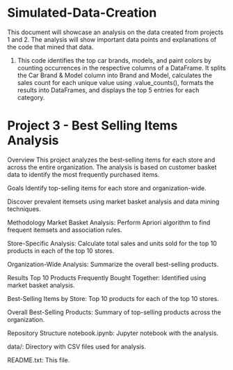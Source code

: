 # Simulated-Data-Creation
This document will showcase an analysis on the data created from projects 1 and 2.  The analysis will show important data points and explanations of the code that mined that data.

1. This code identifies the top car brands, models, and paint colors by counting occurrences in the respective columns of a DataFrame. It splits the Car Brand & Model column into Brand and Model, calculates the sales count for each unique value using .value_counts(), formats the results into DataFrames, and displays the top 5 entries for each category.
# Project 3 - Best Selling Items Analysis
Overview
This project analyzes the best-selling items for each store and across the entire organization. The analysis is based on customer basket data to identify the most frequently purchased items.

Goals
Identify top-selling items for each store and organization-wide.

Discover prevalent itemsets using market basket analysis and data mining techniques.

Methodology
Market Basket Analysis: Perform Apriori algorithm to find frequent itemsets and association rules.

Store-Specific Analysis: Calculate total sales and units sold for the top 10 products in each of the top 10 stores.

Organization-Wide Analysis: Summarize the overall best-selling products.

Results
Top 10 Products Frequently Bought Together: Identified using market basket analysis.

Best-Selling Items by Store: Top 10 products for each of the top 10 stores.

Overall Best-Selling Products: Summary of top-selling products across the organization.

Repository Structure
notebook.ipynb: Jupyter notebook with the analysis.

data/: Directory with CSV files used for analysis.

README.txt: This file.
